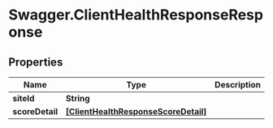 # Swagger.ClientHealthResponseResponse

## Properties
Name | Type | Description | Notes
------------ | ------------- | ------------- | -------------
**siteId** | **String** |  | [optional] 
**scoreDetail** | [**[ClientHealthResponseScoreDetail]**](ClientHealthResponseScoreDetail.md) |  | [optional] 


